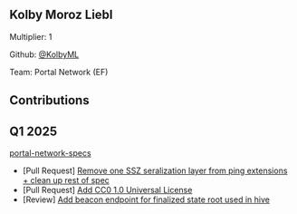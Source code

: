 ## Kolby Moroz Liebl
Multiplier: 1

Github: [@KolbyML](https://github.com/KolbyML)

Team: Portal Network (EF)

## Contributions
## Q1 2025

[portal-network-specs](https://github.com/ethereum/portal-network-specs)
* [Pull Request] [Remove one SSZ seralization layer from ping extensions + clean up rest of spec](https://github.com/ethereum/portal-network-specs/pull/359)
* [Pull Request] [Add CC0 1.0 Universal License](https://github.com/ethereum/portal-network-specs/pull/365)
* [Review] [Add beacon endpoint for finalized state root used in hive](https://github.com/ethereum/portal-network-specs/pull/366#pullrequestreview-2593708866)
